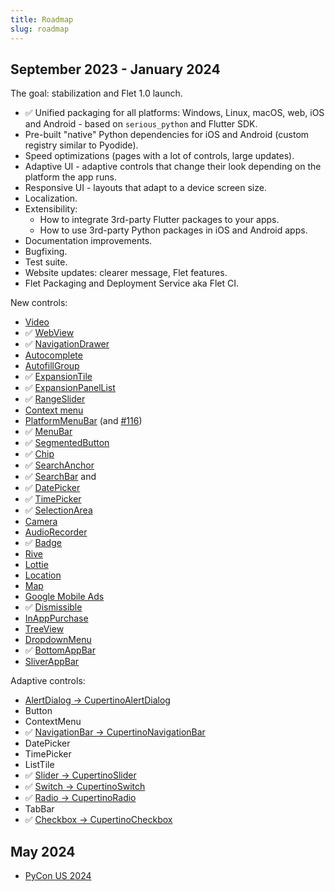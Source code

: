 ```yaml
---
title: Roadmap
slug: roadmap
---
```


## September 2023 - January 2024

The goal: stabilization and Flet 1.0 launch.

* :white_check_mark: Unified packaging for all platforms: Windows, Linux, macOS, web, iOS and Android - based on `serious_python` and Flutter SDK.
* Pre-built "native" Python dependencies for iOS and Android (custom registry similar to Pyodide).
* Speed optimizations (pages with a lot of controls, large updates).
* Adaptive UI - adaptive controls that change their look depending on the platform the app runs.
* Responsive UI - layouts that adapt to a device screen size.
* Localization.
* Extensibility:
  * How to integrate 3rd-party Flutter packages to your apps.
  * How to use 3rd-party Python packages in iOS and Android apps.
* Documentation improvements.
* Bugfixing.
* Test suite.
* Website updates: clearer message, Flet features.
* Flet Packaging and Deployment Service aka Flet CI.

New controls:
* [Video](https://github.com/flet-dev/flet/issues/257)
* :white_check_mark: [WebView](https://github.com/flet-dev/flet/issues/432)
* :white_check_mark: [NavigationDrawer](https://github.com/flet-dev/flet/issues/1089)
* [Autocomplete](https://github.com/flet-dev/flet/issues/791)
* [AutofillGroup](https://github.com/flet-dev/flet/issues/848)
* :white_check_mark: [ExpansionTile](https://github.com/flet-dev/flet/issues/1719)
* :white_check_mark: [ExpansionPanelList](https://github.com/flet-dev/flet/issues/1718)
* :white_check_mark: [RangeSlider](https://github.com/flet-dev/flet/issues/1712)
* [Context menu](https://github.com/flet-dev/flet/issues/1804)
* [PlatformMenuBar](https://github.com/flet-dev/flet/issues/285) (and [#116](https://github.com/flet-dev/flet/issues/116))
* :white_check_mark: [MenuBar](https://github.com/flet-dev/flet/issues/1087)
* :white_check_mark: [SegmentedButton](https://github.com/flet-dev/flet/issues/1639)
* :white_check_mark: [Chip](/docs/controls/chip)
* :white_check_mark: [SearchAnchor](https://github.com/flet-dev/flet/issues/1637)
* :white_check_mark: [SearchBar](https://github.com/flet-dev/flet/issues/1808) and 
* :white_check_mark: [DatePicker](/docs/controls/datepicker)
* :white_check_mark: [TimePicker](/docs/controls/timepicker)
* :white_check_mark: [SelectionArea](https://github.com/flet-dev/flet/issues/1554)
* [Camera](https://github.com/flet-dev/flet/issues/1281)
* [AudioRecorder](https://github.com/flet-dev/flet/issues/419)
* :white_check_mark: [Badge](https://github.com/flet-dev/flet/issues/1264)
* [Rive](https://github.com/flet-dev/flet/issues/89)
* [Lottie](https://github.com/flet-dev/flet/issues/88)
* [Location](https://github.com/flet-dev/flet/issues/66)
* [Map](https://github.com/flet-dev/flet/issues/1193)
* [Google Mobile Ads](https://github.com/flet-dev/flet/issues/286)
* :white_check_mark: [Dismissible](https://github.com/flet-dev/flet/issues/482)
* [InAppPurchase](https://github.com/flet-dev/flet/issues/853)
* [TreeView](https://github.com/flet-dev/flet/issues/961)
* [DropdownMenu](https://github.com/flet-dev/flet/issues/1088)
* :white_check_mark: [BottomAppBar](https://github.com/flet-dev/flet/issues/1643)
* [SliverAppBar](https://github.com/flet-dev/flet/issues/1843)

Adaptive controls:
* [AlertDialog -> CupertinoAlertDialog](https://github.com/flet-dev/flet/issues/2203)
* Button
* ContextMenu
* :white_check_mark: [NavigationBar -> CupertinoNavigationBar](https://github.com/flet-dev/flet/issues/2242)
* DatePicker
* TimePicker
* ListTile
* :white_check_mark: [Slider -> CupertinoSlider](https://github.com/flet-dev/flet/issues/2174)
* :white_check_mark: [Switch -> CupertinoSwitch](https://github.com/flet-dev/flet/issues/2202)
* :white_check_mark: [Radio -> CupertinoRadio](https://github.com/flet-dev/flet/issues/2201)
* TabBar
* :white_check_mark: [Checkbox -> CupertinoCheckbox](https://github.com/flet-dev/flet/issues/2157)

## May 2024

* [PyCon US 2024](https://pycon.blogspot.com/2021/05/pycon-us-2024-and-2025-announcement.html)